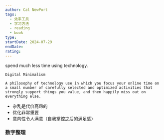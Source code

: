 ```yaml
---
author: Cal NewPort
tags:
  - 效率工具
  - 学习方法
  - reading
  - book
type: 
startDate: 2024-07-29
endDate: 
rating: 
---
```



spend much less time using technology.

```ad-note
Digital Minimalism

A philosophy of technology use in which you focus your online time on a small number of carefully selected and optimized activities that strongly support things you value, and then happily miss out on everything else.

```


- 杂乱是代价高昂的
- 优化非常重要
- 意向性令人满意（自我掌控之后的满足感）


### 数字整理






















